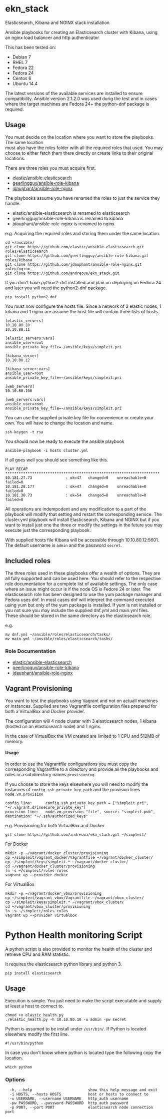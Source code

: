# ekn_stack
Elasticsearch, Kibana and NGINX stack installation

Ansible playbooks for creating an Elasticsearch cluster with Kibana, using an nginx load balancer and http authenticator

This has been tested on:
* Debian 7
* RHEL 7
* Fedora 22
* Fedora 24
* Centos 6
* Ubuntu 14.4

The latest versions of the available services are installed to ensure compatibility.
Ansible version 2.1.2.0 was used durig the test and in cases where the target 
machines are Fedora 24+ the python-dnf 
package is required.

## Usage

You must decide on the location where you want to store the playbooks. The same location  
must also have the roles folder with all the required roles that used. You may choose 
to either fetch them there directly or create links to their original locations.

There are three roles you must acquire first.
* [elastic/ansible-elasticsearch](https://github.com/elastic/ansible-elasticsearch)
* [geerlingguy/ansible-role-kibana](https://github.com/geerlingguy/ansible-role-kibana)
* [jdauphant/ansible-role-nginx](https://github.com/jdauphant/ansible-role-nginx)

The playbooks assume you have renamed the roles to just the service they handle.
* elastic/ansible-elasticsearch is renamed to elasticsearch
* geerlingguy/ansible-role-kibana is renamed to kibana
* jdauphant/ansible-role-nginx is renamed to nginx


e.g. 
Acquiring the required roles and storing them under the same location.

```
cd ~/ansible/
git clone https://github.com/elastic/ansible-elasticsearch.git roles/elasticsearch
git clone https://github.com/geerlingguy/ansible-role-kibana.git roles/kibana
git clone https://github.com/jdauphant/ansible-role-nginx.git roles/nginx
git clone https://github.com/andreoua/ekn_stack.git
```
If you don't have python2-dnf installed and plan on deploying on Fedora 24 and later you will need the python2-dnf package.
```
pip install python2-dnf
```
You must now configure the hosts file. Since a network of 3 elastic nodes, 1 kibana and 1 nginx are assume 
the host file will contain three lists of hosts.
```
[elastic_servers]
10.10.80.10
10.10.80.11

[elastic_servers:vars]
ansible_user=root
ansible_private_key_file=~/ansible/keys/simpleit.pri

[kibana_server]
10.10.80.12

[kibana_server:vars]
ansible_user=root
ansible_private_key_file=~/ansible/keys/simpleit.pri

[web_servers]
10.10.80.100

[web_servers:vars]
ansible_user=root
ansible_private_key_file=~/ansible/keys/simpleit.pri
```
You can use the supplied private key file for convenience or create your own. You will have to change the location and name.
```
ssh-keygen -t rsa
```
You should now be ready to execute the ansible playbook
```
ansible-playbook -i hosts cluster.yml
```
If all goes well you should see something like this.
```
PLAY RECAP *********************************************************************
10.181.27.73               : ok=47   changed=0    unreachable=0    failed=0   
10.181.28.177              : ok=47   changed=0    unreachable=0    failed=0   
10.181.30.73               : ok=54   changed=0    unreachable=0    failed=0
```

All operations are indempodent and any modification to a part of the playbook will modify
that setting and restart the corresponding service. The cluster.yml playbook will install 
Elasticsearch, Kibana and NGINX but if you want to install just one the three or modify the 
settings in the future you may execute just the corresponding playbook.

With supplied hosts file Kibana will be accessible through 10.10.80.12:5601.
The default username is `admin` and the password `secret`.

## Included roles

The three roles used in these playbooks offer a wealth of options. They are all fully supported and can be used here.
You should refer to the respective role documentation for a complete list of available settings.
The only case where an issue might occur is if the node OS is Fedore 24 or later. The elasticsearch role has been 
designed to use the yum package manager and Fedora uses dnf. In most cases dnf will interpret the command executed
using yum but only of the yum package is installed. If yum is not installed or you not sure you may include the 
supplied dnf.yml and main.yml files. These should be stored in the same directory as the elasticsearch role.

e.g.
```
mv dnf.yml ~/ansible/roles/elasticsearch/tasks/
mv main.yml ~/ansible/roles/elasticsearch/tasks/
```

### Role Documentation

* [elastic/ansible-elasticsearch](https://github.com/elastic/ansible-elasticsearch/blob/master/README.md)
* [geerlingguy/ansible-role-kibana](https://github.com/geerlingguy/ansible-role-kibana/blob/master/README.md)
* [jdauphant/ansible-role-nginx](https://github.com/jdauphant/ansible-role-nginx/blob/master/README.md)


## Vagrant Provisioning

You want to test the playbooks using Vagrant and not on actuall machines or instances.
Supplied are two Vagrantfile configuration files prepared for both a VirtualBox and Docker provider.

The configuration will 4 node cluster with 3 elasticsearch nodes, 1 kibana (hosted on an elasticsearch node) and 1 nginx.

In the case of VirtualBox the VM created are limited to 1 CPU and 512MB of memory.

#### Usage

In order to use the Vagrantfile configurations you must copy the corresponding Vagrantfile to a directory and provide
all the playbooks and roles in a subdirectory names `provisioning`.

If you choose to store the keys elsewhere you will need to modify the instances of `config.ssh.private_key_path` and
the provision lines `node.vm.provision`
```
config line:      config.ssh.private_key_path = ["simpleit.pri", "~/.vagrant.d/insecure_private_key"]
provision line:   node.vm.provision "file", source: "simpleit.pub", destination: "~/.ssh/authorized_keys"
```

e.g.
Provisioning for both VirtualBox and Docker
```
git clone https://github.com/andreoua/ekn_stack.git ~/simpleit/
```
For Docker
```
mkdir -p ~/vagrant/docker_cluster/provisioning
cp ~/simpleit/vagrant_docker/Vagrantfile ~/vagrant/docker_cluster/
cp ~/simpleit/keys/simpleit.* ~/vagrant/docker_cluster/
cd ~/vagrant/docker_cluster/provisioning
ln -s ~/simpleit/roles roles
vagrant up --provider docker
```
For VirtualBox
```
mkdir -p ~/vagrant/docker_vbox/provisioning
cp ~/simpleit/vagrant_vbox/Vagrantfile ~/vagrant/vbox_cluster/
cp ~/simpleit/keys/simpleit.* ~/vagrant/vbox_cluster/
cd ~/vagrant/vbox_cluster/provisioning
ln -s ~/simpleit/roles roles
vagrant up --provider virtualbox
```




# Python Health monitoring Script

A python script is also provided to monitor the health of the cluster and retrieve CPU and RAM statistic.

It requires the elasticsearch python library and python 3.
```
pip install elasticsearch
```

## Usage

Execution is simple. You just need to make the script executable and supply at least a host to connect to.
```
chmod +x elastic_health.py
./elastic_health.py -h 10.10.80.10 -u admin -pw secret
```

Python is assumed to be install under `/usr/bin/`. If Python is located elsewhere modify the first line.
```
#!/usr/bin/python
```
In case you don't know where python is located type the following copy the location.
```
which python
```

### Options

```
  -h, --help                         show this help message and exit
  -i HOSTS, --hosts HOSTS            host or hosts to connect to
  -u USERNAME, --username USERNAME   http_auth username
  -pw PASSWORD, --password PASSWORD  http_auth password
  -p PORT, --port PORT               elasticsearch node connection port

```

